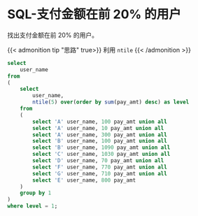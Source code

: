 # SQL-支付金额在前 20% 的用户


找出支付金额在前 20% 的用户。
<!--more-->

{{< admonition tip "思路" true>}}
利用 `ntile`
{{< /admonition >}}

```sql
select
    user_name
from 
(
    select
        user_name,
        ntile(5) over(order by sum(pay_amt) desc) as level
    from 
    (
        select 'A' user_name, 100 pay_amt union all
        select 'A' user_name, 10 pay_amt union all
        select 'A' user_name, 300 pay_amt union all
        select 'B' user_name, 100 pay_amt union all
        select 'B' user_name, 1090 pay_amt union all
        select 'C' user_name, 1030 pay_amt union all
        select 'D' user_name, 70 pay_amt union all
        select 'F' user_name, 770 pay_amt union all
        select 'G' user_name, 710 pay_amt union all
        select 'E' user_name, 800 pay_amt 
    )
    group by 1
)
where level = 1;
```
